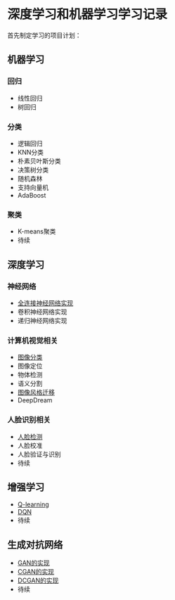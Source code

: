 深度学习和机器学习学习记录
======

首先制定学习的项目计划：

机器学习
-------
### 回归
* 线性回归
* 树回归
### 分类
* 逻辑回归
* KNN分类
* 朴素贝叶斯分类
* 决策树分类
* 随机森林
* 支持向量机
* AdaBoost
### 聚类
* K-means聚类
* 待续


深度学习
-------
### 神经网络
* [全连接神经网络实现](https://github.com/cryer/Fully_Connected_Nets_with_numpy "项目代码实现")
* 卷积神经网络实现
* 递归神经网络实现
### 计算机视觉相关
* [图像分类](https://github.com/cryer/Image-Classification "项目代码实现")
* 图像定位
* 物体检测
* 语义分割
* [图像风格迁移](https://github.com/cryer/Style_Transfer "项目代码实现")
* DeepDream
### 人脸识别相关
* [人脸检测](https://github.com/cryer/face-detection "项目代码实现")
* 人脸校准
* 人脸验证与识别
* 待续

增强学习
-------
* [Q-learning](https://github.com/cryer/Q-learning-implementation "项目代码实现")
* [DQN](https://github.com/cryer/Q-learning-implementation "项目代码实现")
* 待续

生成对抗网络
-------
* [GAN的实现](https://github.com/cryer/GAN "项目代码实现")
* [CGAN的实现](https://github.com/cryer/GAN "项目代码实现")
* [DCGAN的实现](https://github.com/cryer/GAN "项目代码实现")
* 待续
